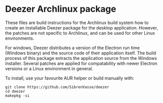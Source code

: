 # Deezer Archlinux package

These files are build instructions for the Archlinux build system how to create an installable Deezer package for the desktop application.
However, the patches are not specific to Archlinux, and can be used for other Linux environments.

For windows, Deezer distributes a version of the Electron run time (Windows binary) and the source code of their application itself.
The build process of this package extracts the application source from the Windows installer.
Several patches are applied for compatability with newer Electron versions or a Linux environment in general.

To install, use your favourite AUR helper or build manually with:
```
git clone https://github.com/SibrenVasse/deezer
cd deezer
makepkg -si
```
